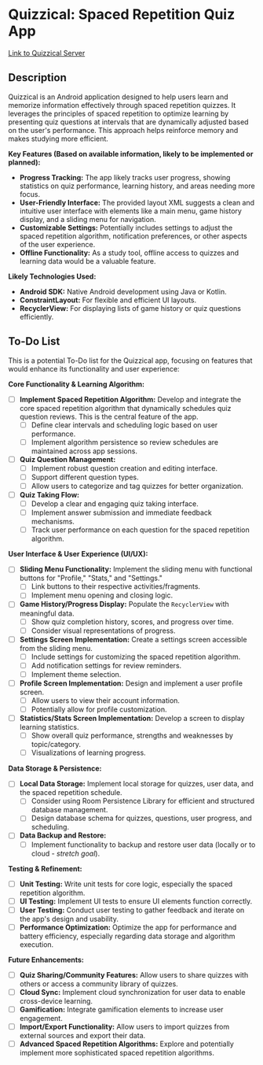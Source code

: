 # Quizzical: Spaced Repetition Quiz App

[Link to Quizzical Server](https://github.com/Perrix3/Quizzical-Server/)

## Description

Quizzical is an Android application designed to help users learn and memorize information effectively through spaced repetition quizzes.  It leverages the principles of spaced repetition to optimize learning by presenting quiz questions at intervals that are dynamically adjusted based on the user's performance. This approach helps reinforce memory and makes studying more efficient.

**Key Features (Based on available information, likely to be implemented or planned):**

*   **Progress Tracking:** The app likely tracks user progress, showing statistics on quiz performance, learning history, and areas needing more focus.
*   **User-Friendly Interface:** The provided layout XML suggests a clean and intuitive user interface with elements like a main menu, game history display, and a sliding menu for navigation.
*   **Customizable Settings:**  Potentially includes settings to adjust the spaced repetition algorithm, notification preferences, or other aspects of the user experience.
*   **Offline Functionality:**  As a study tool, offline access to quizzes and learning data would be a valuable feature.

**Likely Technologies Used:**

*   **Android SDK:** Native Android development using Java or Kotlin.
*   **ConstraintLayout:** For flexible and efficient UI layouts.
*   **RecyclerView:** For displaying lists of game history or quiz questions efficiently.


## To-Do List

This is a potential To-Do list for the Quizzical app, focusing on features that would enhance its functionality and user experience:

**Core Functionality & Learning Algorithm:**

*   [ ] **Implement Spaced Repetition Algorithm:**  Develop and integrate the core spaced repetition algorithm that dynamically schedules quiz question reviews.  This is the central feature of the app.
    *   [ ] Define clear intervals and scheduling logic based on user performance.
    *   [ ] Implement algorithm persistence so review schedules are maintained across app sessions.
*   [ ] **Quiz Question Management:**
    *   [ ] Implement robust question creation and editing interface.
    *   [ ] Support different question types.
    *   [ ] Allow users to categorize and tag quizzes for better organization.
*   [ ] **Quiz Taking Flow:**
    *   [ ] Develop a clear and engaging quiz taking interface.
    *   [ ] Implement answer submission and immediate feedback mechanisms.
    *   [ ] Track user performance on each question for the spaced repetition algorithm.

**User Interface & User Experience (UI/UX):**

*   [ ] **Sliding Menu Functionality:** Implement the sliding menu with functional buttons for "Profile," "Stats," and "Settings."
    *   [ ] Link buttons to their respective activities/fragments.
    *   [ ] Implement menu opening and closing logic.
*   [ ] **Game History/Progress Display:**  Populate the `RecyclerView` with meaningful data.
    *   [ ] Show quiz completion history, scores, and progress over time.
    *   [ ] Consider visual representations of progress.
*   [ ] **Settings Screen Implementation:** Create a settings screen accessible from the sliding menu.
    *   [ ] Include settings for customizing the spaced repetition algorithm.
    *   [ ] Add notification settings for review reminders.
    *   [ ] Implement theme selection.
*   [ ] **Profile Screen Implementation:** Design and implement a user profile screen.
    *   [ ] Allow users to view their account information.
    *   [ ] Potentially allow for profile customization.
*   [ ] **Statistics/Stats Screen Implementation:** Develop a screen to display learning statistics.
    *   [ ] Show overall quiz performance, strengths and weaknesses by topic/category.
    *   [ ] Visualizations of learning progress.

**Data Storage & Persistence:**

*   [ ] **Local Data Storage:**  Implement local storage for quizzes, user data, and the spaced repetition schedule.
    *   [ ] Consider using Room Persistence Library for efficient and structured database management.
    *   [ ] Design database schema for quizzes, questions, user progress, and scheduling.
*   [ ] **Data Backup and Restore:**
    *   [ ] Implement functionality to backup and restore user data (locally or to cloud - *stretch goal*).

**Testing & Refinement:**

*   [ ] **Unit Testing:** Write unit tests for core logic, especially the spaced repetition algorithm.
*   [ ] **UI Testing:** Implement UI tests to ensure UI elements function correctly.
*   [ ] **User Testing:** Conduct user testing to gather feedback and iterate on the app's design and usability.
*   [ ] **Performance Optimization:** Optimize the app for performance and battery efficiency, especially regarding data storage and algorithm execution.

**Future Enhancements:**

*   [ ] **Quiz Sharing/Community Features:** Allow users to share quizzes with others or access a community library of quizzes.
*   [ ] **Cloud Sync:** Implement cloud synchronization for user data to enable cross-device learning.
*   [ ] **Gamification:** Integrate gamification elements to increase user engagement.
*   [ ] **Import/Export Functionality:** Allow users to import quizzes from external sources and export their data.
*   [ ] **Advanced Spaced Repetition Algorithms:** Explore and potentially implement more sophisticated spaced repetition algorithms.

